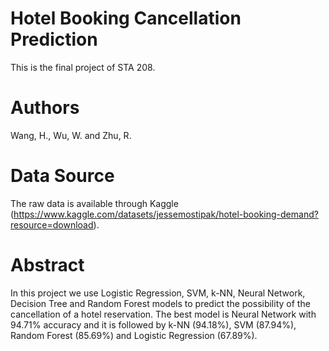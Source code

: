 # Hotel Booking Cancellation Prediction
This is the final project of STA 208.

# Authors
Wang, H., Wu, W. and Zhu, R.

# Data Source
The raw data is available through Kaggle (https://www.kaggle.com/datasets/jessemostipak/hotel-booking-demand?resource=download).

# Abstract
In this project we use Logistic Regression, SVM, k-NN, Neural Network, Decision Tree and Random Forest models to predict the possibility of the cancellation of a hotel reservation. The best model is Neural Network with 94.71% accuracy and it is followed by k-NN (94.18%), SVM (87.94%), Random Forest (85.69%) and Logistic Regression (67.89%).

